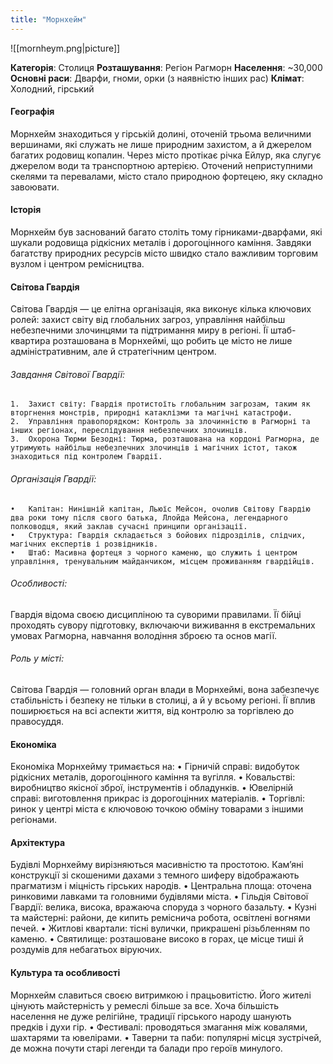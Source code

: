 ```yaml
---
title: "Морнхейм"
---
```

![[mornheym.png|picture]]

**Категорія**: Столиця
**Розташування**: Регіон Рагморн
**Населення**: ~30,000
**Основні раси**: Дварфи, гноми, орки (з наявністю інших рас)
**Клімат**: Холодний, гірський

#### Географія

Морнхейм знаходиться у гірській долині, оточеній трьома величними вершинами, які служать не лише природним захистом, а й джерелом багатих родовищ копалин. Через місто протікає річка Ейлур, яка слугує джерелом води та транспортною артерією. Оточений неприступними скелями та перевалами, місто стало природною фортецею, яку складно завоювати.

#### Історія

Морнхейм був заснований багато століть тому гірниками-дварфами, які шукали родовища рідкісних металів і дорогоцінного каміння. Завдяки багатству природних ресурсів місто швидко стало важливим торговим вузлом і центром ремісництва.

#### Світова Гвардія

Світова Гвардія — це елітна організація, яка виконує кілька ключових ролей: захист світу від глобальних загроз, управління найбільш небезпечними злочинцями та підтримання миру в регіоні. Її штаб-квартира розташована в Морнхеймі, що робить це місто не лише адміністративним, але й стратегічним центром.

###### Завдання Світової Гвардії:
	1.	Захист світу: Гвардія протистоїть глобальним загрозам, таким як вторгнення монстрів, природні катаклізми та магічні катастрофи.
	2.	Управління правопорядком: Контроль за злочинністю в Рагморні та інших регіонах, переслідування небезпечних злочинців.
	3.	Охорона Тюрми Безодні: Тюрма, розташована на кордоні Рагморна, де утримують найбільш небезпечних злочинців і магічних істот, також знаходиться під контролем Гвардії.

###### Організація Гвардії:
	•	Капітан: Нинішній капітан, Льюїс Мейсон, очолив Світову Гвардію два роки тому після свого батька, Ллойда Мейсона, легендарного полководця, який заклав сучасні принципи організації.
	•	Структура: Гвардія складається з бойових підрозділів, слідчих, магічних експертів і розвідників.
	•	Штаб: Масивна фортеця з чорного каменю, що служить і центром управління, тренувальним майданчиком, місцем проживанням гвардійців.

###### Особливості:

Гвардія відома своєю дисципліною та суворими правилами. Її бійці проходять сувору підготовку, включаючи виживання в екстремальних умовах Рагморна, навчання володіння зброєю та основ магії.

###### Роль у місті:

Світова Гвардія — головний орган влади в Морнхеймі, вона забезпечує стабільність і безпеку не тільки в столиці, а й у всьому регіоні. Її вплив поширюється на всі аспекти життя, від контролю за торгівлею до правосуддя.

#### Економіка

Економіка Морнхейму тримається на:
	•	Гірничій справі: видобуток рідкісних металів, дорогоцінного каміння та вугілля.
	•	Ковальстві: виробництво якісної зброї, інструментів і обладунків.
	•	Ювелірній справі: виготовлення прикрас із дорогоцінних матеріалів.
	•	Торгівлі: ринок у центрі міста є ключовою точкою обміну товарами з іншими регіонами.

#### Архітектура

Будівлі Морнхейму вирізняються масивністю та простотою. Кам’яні конструкції зі скошеними дахами з темного шиферу відображають прагматизм і міцність гірських народів.
	•	Центральна площа: оточена ринковими лавками та головними будівлями міста.
	•	Гільдія Світової Гвардії: велика, висока, вражаюча споруда з чорного базальту.
	•	Кузні та майстерні: райони, де кипить реміснича робота, освітлені вогнями печей.
	•	Житлові квартали: тісні вулички, прикрашені різьбленням по каменю.
	•	Святилище: розташоване високо в горах, це місце тиші й роздумів для небагатьох віруючих.

#### Культура та особливості

Морнхейм славиться своєю витримкою і працьовитістю. Його жителі цінують майстерність у ремеслі більше за все. Хоча більшість населення не дуже релігійне, традиції гірського народу шанують предків і духи гір.
	•	Фестивалі: проводяться змагання між ковалями, шахтарями та ювелірами.
	•	Таверни та паби: популярні місця зустрічей, де можна почути старі легенди та балади про героїв минулого.
